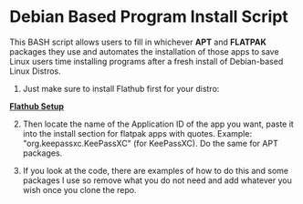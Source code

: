 # Debian Based Program Install Script
This BASH script allows users to fill in whichever **APT** and **FLATPAK** packages they use and automates the installation of those apps to save Linux users time installing programs after a fresh install of Debian-based Linux Distros.

1. Just make sure to install Flathub first for your distro:

**[Flathub Setup](https://flathub.org/setup)**

2. Then locate the name of the Application ID of the app you want, paste it into the install section for flatpak apps with quotes. Example: "org.keepassxc.KeePassXC" (for KeePassXC). Do the same for APT packages.

3. If you look at the code, there are examples of how to do this and some packages I use so remove what you do not need and add whatever you wish once you clone the repo.
